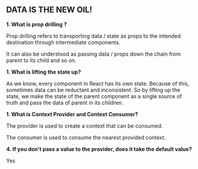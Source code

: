 ## DATA IS THE NEW OIL!

**1. What is prop drilling ?**

Prop drilling refers to transporting data / state as props to the intended destination through intermediate components.

It can also be understood as passing data / props down the chain from parent to its child and so on.

**1. What is lifting the state up?**

As we know, every component in React has its own state. Because of this, sometimes data can be reductant and inconsistent. So by lifting up the state, we make the state of the parent component as a single source of truth and pass the data of parent in its children.

**1. What is Context Provider and Context Consumer?**

The provider is used to create a context that can be consumed.

The consumer is used to consume the nearest provided context.

**4. If you don't pass a value to the provider, does it take the default value?**

Yes
